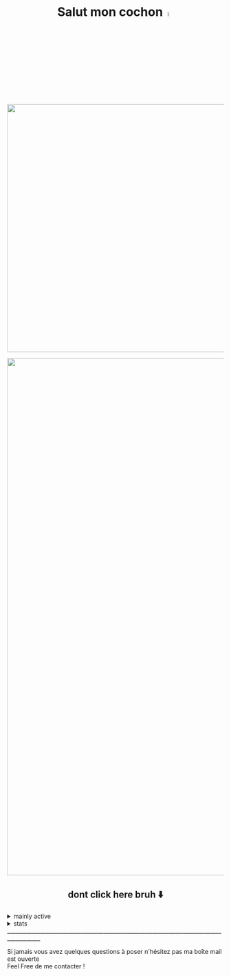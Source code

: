 ## <h1 align="center">Salut mon cochon<img src="https://camo.githubusercontent.com/e8e7b06ecf583bc040eb60e44eb5b8e0ecc5421320a92929ce21522dbc34c891/68747470733a2f2f6d656469612e67697068792e636f6d2f6d656469612f6876524a434c467a6361737252346961377a2f67697068792e676966" width="5%"></h1>

<p align="center">
<img width=575 src=https://williamzlojo.fr/webimg/Willy%20logo.png>
</p>


<p align="center">
<img width=1200 src=https://williamzlojo.fr/webimg/BanniereGITHUB.png>
</p>


## <p align="center"> dont click here bruh ⬇️</p>


<details>
<summary>mainly active</summary>


##### _web dev_
![HTML5](https://img.shields.io/badge/-HTML-black?style=for-the-badge&logo=html5)
![CSS](https://img.shields.io/badge/-CSS-red?style=for-the-badge&logo=css3)
![PHP](https://img.shields.io/badge/-PHP-503399?style=for-the-badge&logo=php)
![JavaScript](https://img.shields.io/badge/-JS-000000?style=for-the-badge&logo=javascript)


##### _learning w/ best effort_

![Java](https://img.shields.io/badge/-Java-C5A42F?style=for-the-badge&logo=java)
![C](https://img.shields.io/badge/-C-blue?style=for-the-badge&logo=c&logoColor=white)
![C](https://img.shields.io/badge/-C++-darkblue?style=for-the-badge&logo=cplusplus)
 
##### _small future project phone app w/ unity_
![C#](https://img.shields.io/badge/-C%20sharp-darkgreen?style=for-the-badge&logo=c#)

##### _we'll see later_
![Angular](https://img.shields.io/badge/-angular-white?style=for-the-badge&logo=angular&logoColor=red)
![Kotlin](https://img.shields.io/badge/-kotlin-white?style=for-the-badge&logo=kotlin&logoColor=purple)


##### _daily work with_
![NodeJS](https://img.shields.io/badge/-node.JS-43853D?style=for-the-badge&logo=node.js&logoColor=white)
![npm](https://img.shields.io/badge/-npm-black?style=for-the-badge&logo=npm)
![choco](https://img.shields.io/badge/-choco-fedcba?style=for-the-badge&logo=chocolatey)

##### _other stuff_
![MySQL](https://img.shields.io/badge/-MySQL-336791?style=for-the-badge&logo=mySQL&logoColor=white)
![Office](https://img.shields.io/badge/-Suite%20Office-black?style=for-the-badge&logo=MicrosoftOffice&logoColor=orange)<br>
![ADOBEPs](https://img.shields.io/badge/-Photoshop-8BB3FC?style=for-the-badge&logo=AdobePhotoshop&logoColor=white)
![ADOBEAi](https://img.shields.io/badge/-Illustrator-FBA034?style=for-the-badge&logo=AdobeIllustrator&logoColor=white)
![ADOBEPr](https://img.shields.io/badge/-Premiere%20Pro-red?style=for-the-badge&logo=AdobePremierePro&logoColor=white)<br>
![GIT](https://img.shields.io/badge/-Git-orange?style=for-the-badge&logo=Git&logoColor=white)<br>
![Python](https://img.shields.io/badge/-Python-31556E?style=for-the-badge&logo=python)
![SQL](https://img.shields.io/badge/-PostgreSQL-336791?style=for-the-badge&logo=postgreSQL&logoColor=white)

##### _OS_<br>
![Win](https://img.shields.io/badge/-Win-blue?style=for-the-badge&logo=Windows&logoColor=white)
![Debian](https://img.shields.io/badge/-debian-D70A53?style=for-the-badge&logo=debian&logoColor=white)
![Ubuntu](https://img.shields.io/badge/-ubuntu-FF6C37?style=for-the-badge&logo=ubuntu&logoColor=white)
![QOS](https://img.shields.io/badge/-Qubes%20OS-3874D8?style=for-the-badge&logo=QubesOS&logoColor=white)
![Kali](https://img.shields.io/badge/-Kali-557C94?style=for-the-badge&logo=KaliLinux&logoColor=white)
![MAC](https://img.shields.io/badge/-MacOS-white?style=for-the-badge&logo=Apple&logoColor=gray)</p>
</details>
<details>


<summary>stats</summary>
<p align="center">
<img src="https://github-readme-stats.vercel.app/api?username=Wiillyyy&hide_border=true&show_icons=true&theme=radical" alt="Willy's Stats" width="38%">
<img src="https://github-readme-stats.vercel.app/api/top-langs/?username=Wiillyyy&layout=compact&theme=tokyonight" width="38%">
<!--- <img src="https://github-readme-stats.vercel.app/api/wakatime/?username=Wiillyyy&layout=compact&theme=cobalt" width="38%"> --->
    </p>
</details>
__________________________________________________________________________________________

Si jamais vous avez quelques questions à poser n'hésitez pas ma boîte mail est ouverte<br>
Feel Free de me contacter !
